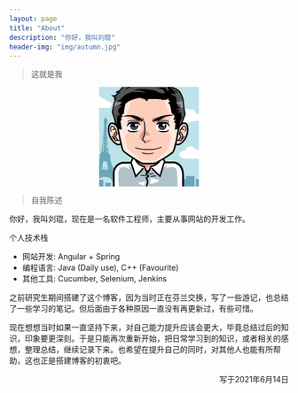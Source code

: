 ```yaml
---
layout: page
title: "About"
description: "你好，我叫刘琨"
header-img: "img/autumn.jpg"
---
```

> 这就是我

<center>
    <p><img src="img/kun.png" align="center"></p>
</center>

> 自我陈述

你好，我叫刘琨，现在是一名软件工程师，主要从事网站的开发工作。

个人技术栈
- 网站开发: Angular + Spring
- 编程语言: Java (Daily use), C++ (Favourite)
- 其他工具: Cucumber, Selenium, Jenkins

之前研究生期间搭建了这个博客，因为当时正在芬兰交换，写了一些游记，也总结了一些学习的笔记。但后面由于各种原因一直没有再更新过，有些可惜。

现在想想当时如果一直坚持下来，对自己能力提升应该会更大，毕竟总结过后的知识，印象要更深刻。于是只能再次重新开始，把日常学习到的知识，或者相关的感想，整理总结，继续记录下来。也希望在提升自己的同时，对其他人也能有所帮助，这也正是搭建博客的初衷吧。

<p align="right"> 写于2021年6月14日</p>





